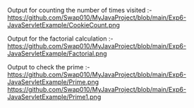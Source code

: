 Output for counting the number of times visited :-                         
https://github.com/Swap010/MyJavaProject/blob/main/Exp6-JavaServletExample/CookieCount.png

Output for the factorial calculation :-                               
https://github.com/Swap010/MyJavaProject/blob/main/Exp6-JavaServletExample/Factorial.png

Output to check the prime :-                     
https://github.com/Swap010/MyJavaProject/blob/main/Exp6-JavaServletExample/Prime.png
https://github.com/Swap010/MyJavaProject/blob/main/Exp6-JavaServletExample/Prime1.png

